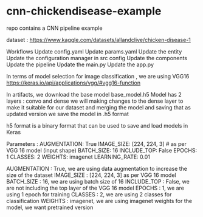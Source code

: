 # cnn-chickendisease-example
repo contains a CNN pipeline example

dataset : https://www.kaggle.com/datasets/allandclive/chicken-disease-1


Workflows
Update config.yaml
Update params.yaml
Update the entity
Update the configuration manager in src config
Update the components
Update the pipeline
Update the main.py
Update the app.py

In terms of model selection for image classification , we are using VGG16
https://keras.io/api/applications/vgg/#vgg16-function

In artifacts, we download the base model base_model.h5
Model has 2 layers : convo and dense 
we will making changes to the dense layer to make it suitable for our dataset
and merging the model and saving that as updated version 
we save the model in .h5 format

h5 format is a binary format that can be used to save and load models in Keras


Parameters :
AUGMENTATION: True
IMAGE_SIZE: [224, 224, 3] # as per VGG 16 model (input shape)
BATCH_SIZE: 16
INCLUDE_TOP: False
EPOCHS: 1
CLASSES: 2
WEIGHTS: imagenet
LEARNING_RATE: 0.01

AUGMENTATION : True, we are using data augmentation to increase the size of the dataset
IMAGE_SIZE : [224, 224, 3] as per VGG 16 model
BATCH_SIZE : 16, we are using batch size of 16
INCLUDE_TOP : False, we are not including the top layer of the VGG 16 model
EPOCHS : 1, we are using 1 epoch for training
CLASSES : 2, we are using 2 classes for classification
WEIGHTS : imagenet, we are using imagenet weights for the model, we want pretrained version
